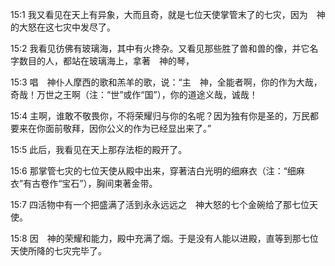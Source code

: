 <a id="1"></a>15:1  我又看见在天上有异象，大而且奇，就是七位天使掌管末了的七灾，因为　神的大怒在这七灾中发尽了。  

<a id="2"></a>15:2  我看见彷佛有玻璃海，其中有火搀杂。又看见那些胜了兽和兽的像，并它名字数目的人，都站在玻璃海上，拿著　神的琴，  

<a id="3"></a>15:3  唱　神仆人摩西的歌和羔羊的歌，说：“主　神，全能者啊，你的作为大哉，奇哉！万世之王啊（注：“世”或作“国”），你的道途义哉，诚哉！  

<a id="4"></a>15:4  主啊，谁敢不敬畏你，不将荣耀归与你的名呢？因为独有你是圣的，万民都要来在你面前敬拜，因你公义的作为已经显出来了。”  

<a id="5"></a>15:5  此后，我看见在天上那存法柜的殿开了。  

<a id="6"></a>15:6  那掌管七灾的七位天使从殿中出来，穿著洁白光明的细麻衣（注：“细麻衣”有古卷作“宝石”），胸间束著金带。  

<a id="7"></a>15:7  四活物中有一个把盛满了活到永永远远之　神大怒的七个金碗给了那七位天使。  

<a id="8"></a>15:8  因　神的荣耀和能力，殿中充满了烟。于是没有人能以进殿，直等到那七位天使所降的七灾完毕了。  

